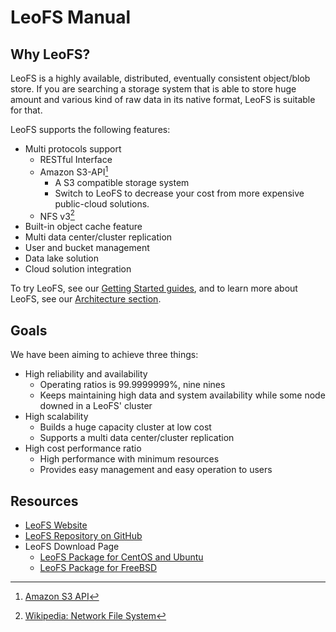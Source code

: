 # LeoFS Manual
## Why LeoFS?

LeoFS is a highly available, distributed, eventually consistent object/blob store. If you are searching a storage system that is able to store huge amount and various kind of raw data in its native format, LeoFS is suitable for that.

LeoFS supports the following features:

* Multi protocols support
	* RESTful Interface
	* Amazon S3-API[^1]
		* A S3 compatible storage system
		* Switch to LeoFS to decrease your cost from more expensive public-cloud solutions.
	* NFS v3[^2]
* Built-in object cache feature
* Multi data center/cluster replication
* User and bucket management
* Data lake solution
* Cloud solution integration

To try LeoFS, see our [Getting Started guides](installation/quick.md), and to learn more about LeoFS, see our [Architecture section](architecture/README.md).

## Goals

We have been aiming to achieve three things:

* High reliability and availability
  * Operating ratios is 99.9999999%, nine nines
  * Keeps maintaining high data and system availability while some node downed in a LeoFS' cluster
* High scalability
  * Builds a huge capacity cluster at low cost
  * Supports a multi data center/cluster replication
* High cost performance ratio
  * High performance with minimum resources
  * Provides easy management and easy operation to users


## Resources

- <a href="http://leo-project.net/leofs/" target="_blank">LeoFS Website</a>
- <a href="https://github.com/leo-project/leofs" target="_blank">LeoFS Repository on GitHub </a>
- LeoFS Download Page
	- <a href="http://leo-project.net/leofs/download.html" target="_blank">LeoFS Package for CentOS and Ubuntu</a>
	- <a href="http://www.freshports.org/databases/leofs" target="_blank">LeoFS Package for FreeBSD </a>


[^1]: <a href="http://docs.aws.amazon.com/AmazonS3/latest/API/Welcome.html" target="_blank">Amazon S3 API</a>
[^2]: <a href="https://de.wikipedia.org/wiki/Network_File_System" target="_blank">Wikipedia: Network File System</a>